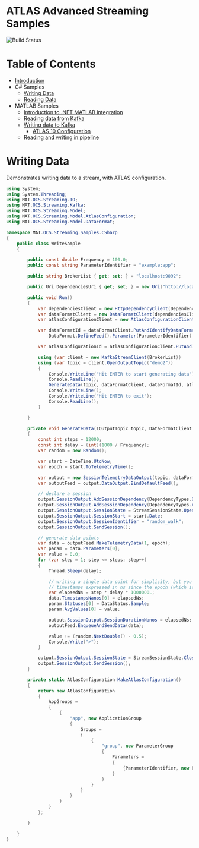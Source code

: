 # ATLAS Advanced Streaming Samples

![Build Status](https://mat-ocs.visualstudio.com/Telemetry%20Analytics%20Platform/_apis/build/status/MAT.OCS.Streaming/Streaming%20Samples?branchName=develop)

Table of Contents
=================
<!--ts-->
* [Introduction](/README.md)
* C# Samples
    * [Writing Data](/docs/CSharp/WritingData.md)
    * [Reading Data](/docs/CSharp/ReadingData.md)
* MATLAB Samples
    * [Introduction to .NET MATLAB integration](/docs/Matlab/IntroToNetMatlabIntegration.md)
    * [Reading data from Kafka](/docs/Matlab/ReadingDataFromKafka.md)
    * [Writing data to Kafka](/docs/Matlab/WritingDataToKafka.md)
        * [ATLAS 10 Configuration](/docs/Matlab/Atlas10Configuration.md)
    * [Reading and writing in pipeline](/docs/Matlab/ReadingAndWritingInPipeline.md)
<!--te-->

# Writing Data

Demonstrates writing data to a stream, with ATLAS configuration.

```c#
using System;
using System.Threading;
using MAT.OCS.Streaming.IO;
using MAT.OCS.Streaming.Kafka;
using MAT.OCS.Streaming.Model;
using MAT.OCS.Streaming.Model.AtlasConfiguration;
using MAT.OCS.Streaming.Model.DataFormat;

namespace MAT.OCS.Streaming.Samples.CSharp
{
    public class WriteSample
    {

        public const double Frequency = 100.0;
        public const string ParameterIdentifier = "example:app";

        public string BrokerList { get; set; } = "localhost:9092";

        public Uri DependenciesUri { get; set; } = new Uri("http://localhost:8180/api/dependencies/");

        public void Run()
        {
            var dependenciesClient = new HttpDependencyClient(DependenciesUri, "dev");
            var dataFormatClient = new DataFormatClient(dependenciesClient);
            var atlasConfigurationClient = new AtlasConfigurationClient(dependenciesClient);

            var dataFormatId = dataFormatClient.PutAndIdentifyDataFormat(
                DataFormat.DefineFeed().Parameter(ParameterIdentifier).AtFrequency(Frequency).BuildFormat());

            var atlasConfigurationId = atlasConfigurationClient.PutAndIdentifyAtlasConfiguration(MakeAtlasConfiguration());

            using (var client = new KafkaStreamClient(BrokerList))
            using (var topic = client.OpenOutputTopic("demo2"))
            {
                Console.WriteLine("Hit ENTER to start generating data");
                Console.ReadLine();
                GenerateData(topic, dataFormatClient, dataFormatId, atlasConfigurationId);
                Console.WriteLine();
                Console.WriteLine("Hit ENTER to exit");
                Console.ReadLine();
            }

        }

        private void GenerateData(IOutputTopic topic, DataFormatClient dataFormatClient, string dataFormatId, string atlasConfigurationId)
        {
            const int steps = 12000;
            const int delay = (int)(1000 / Frequency);
            var random = new Random();

            var start = DateTime.UtcNow;
            var epoch = start.ToTelemetryTime();

            var output = new SessionTelemetryDataOutput(topic, dataFormatId, dataFormatClient);
            var outputFeed = output.DataOutput.BindDefaultFeed();

            // declare a session
            output.SessionOutput.AddSessionDependency(DependencyTypes.DataFormat, dataFormatId);
            output.SessionOutput.AddSessionDependency(DependencyTypes.AtlasConfiguration, atlasConfigurationId);
            output.SessionOutput.SessionState = StreamSessionState.Open;
            output.SessionOutput.SessionStart = start.Date;
            output.SessionOutput.SessionIdentifier = "random_walk";
            output.SessionOutput.SendSession();

            // generate data points            
            var data = outputFeed.MakeTelemetryData(1, epoch);
            var param = data.Parameters[0];
            var value = 0.0;
            for (var step = 1; step <= steps; step++)
            {
                Thread.Sleep(delay);

                // writing a single data point for simplicity, but you can send chunks of data
                // timestamps expressed in ns since the epoch (which is the start of the session)
                var elapsedNs = step * delay * 1000000L;
                data.TimestampsNanos[0] = elapsedNs;
                param.Statuses[0] = DataStatus.Sample;
                param.AvgValues[0] = value;

                output.SessionOutput.SessionDurationNanos = elapsedNs;
                outputFeed.EnqueueAndSendData(data);

                value += (random.NextDouble() - 0.5);
                Console.Write(">");
            }

            output.SessionOutput.SessionState = StreamSessionState.Closed;
            output.SessionOutput.SendSession();
        }

        private static AtlasConfiguration MakeAtlasConfiguration()
        {
            return new AtlasConfiguration
            {
                AppGroups =
                {
                    {
                        "app", new ApplicationGroup
                        {
                            Groups =
                            {
                                {
                                    "group", new ParameterGroup
                                    {
                                        Parameters =
                                        {
                                            {ParameterIdentifier, new Parameter { Name = "example", Units = "kmh" }}
                                        }
                                    }
                                }
                            }
                        }
                    }
                }
            };

        }

    }
}
```
